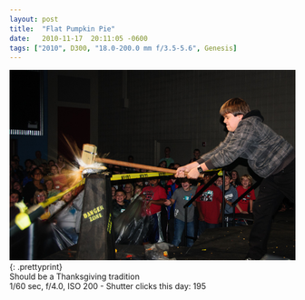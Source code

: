 ```yaml
---
layout: post
title:  "Flat Pumpkin Pie"
date:   2010-11-17  20:11:05 -0600
tags: ["2010", D300, "18.0-200.0 mm f/3.5-5.6", Genesis]
---
```

![:title](/images/2010/2010_1117_DSC_3657.jpg)
{: .prettyprint}  
Should be a Thanksgiving tradition  
1/60 sec, f/4.0, ISO 200 - Shutter clicks this day: 195